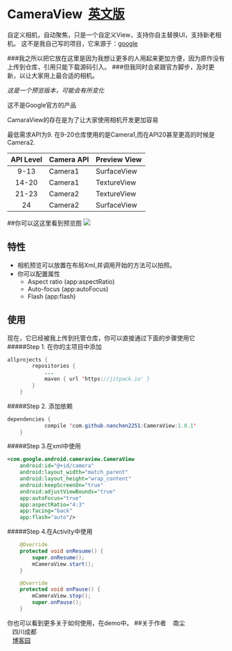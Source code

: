 # CameraView  [英文版](https://github.com/nanchen2251/CameraView/blob/master/README.md)
自定义相机，自动聚焦，只是一个自定义View，支持你自主替换UI，支持新老相机。
这不是我自己写的项目，它来源于：[google](https://github.com/google/cameraview)

###我之所以把它放在这里是因为我想让更多的人用起来更加方便，因为原作没有上传到仓库，引用只能下载源码引入。
###但我同时会紧跟官方脚步，及时更新，以让大家用上最合适的相机。

*这是一个预览版本，可能会有所变化*

这不是Google官方的产品

CamaraView的存在是为了让大家使用相机开发更加容易


最低需求API为9. 在9-20仓库使用的是Camera1,而在API20甚至更高的时候是Camera2.


| API Level | Camera API | Preview View |
|:---------:|------------|--------------|
| 9-13      | Camera1    | SurfaceView  |
| 14-20     | Camera1    | TextureView  |
| 21-23     | Camera2    | TextureView  |
| 24        | Camera2    | SurfaceView  |

##你可以这这里看到预览图
![](https://github.com/nanchen2251/CameraView/blob/master/GIF.gif)
## 特性
- 相机预览可以放置在布局Xml,并调用开始的方法可以拍照。
- 你可以配置属性
  - Aspect ratio (app:aspectRatio)
  - Auto-focus (app:autoFocus)
  - Flash (app:flash)

## 使用
现在，它已经被我上传到托管仓库，你可以直接通过下面的步骤使用它
#####Step 1. 在你的主项目中添加
```java
allprojects {
		repositories {
			...
			maven { url 'https://jitpack.io' }
		}
	}
```
#####Step 2. 添加依赖
```java
dependencies {
	        compile 'com.github.nanchen2251:CameraView:1.0.1'
	}
```
#####Step 3.在xml中使用
```xml
<com.google.android.cameraview.CameraView
    android:id="@+id/camera"
    android:layout_width="match_parent"
    android:layout_height="wrap_content"
    android:keepScreenOn="true"
    android:adjustViewBounds="true"
    app:autoFocus="true"
    app:aspectRatio="4:3"
    app:facing="back"
    app:flash="auto"/>
```
#####Step 4.在Activity中使用
```java
    @Override
    protected void onResume() {
        super.onResume();
        mCameraView.start();
    }

    @Override
    protected void onPause() {
        mCameraView.stop();
        super.onPause();
    }
```

你也可以看到更多关于如何使用，在demo中。
##关于作者
    南尘<br>
    四川成都<br>
    [博客园](http://www.cnblogs.com/liushilin/)
